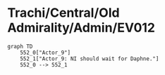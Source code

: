 # Trachi/Central/Old Admirality/Admin/EV012


```mermaid
graph TD
    552_0["Actor_9"]
    552_1["Actor_9: NI should wait for Daphne."]
    552_0 --> 552_1
```